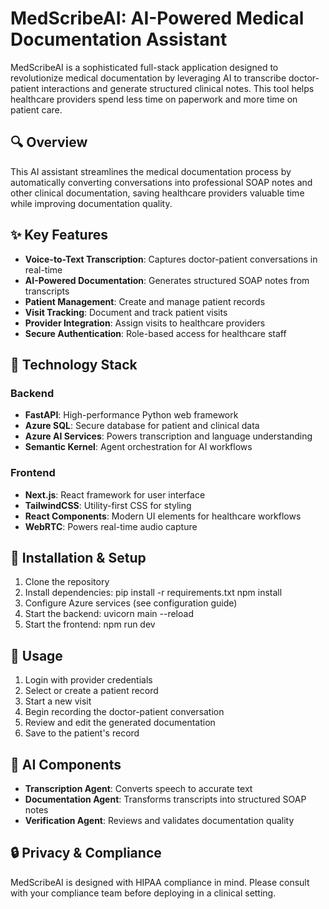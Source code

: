 # MedScribeAI: AI-Powered Medical Documentation Assistant

MedScribeAI is a sophisticated full-stack application designed to revolutionize medical documentation by leveraging AI to transcribe doctor-patient interactions and generate structured clinical notes. This tool helps healthcare providers spend less time on paperwork and more time on patient care.

## 🔍 Overview

This AI assistant streamlines the medical documentation process by automatically converting conversations into professional SOAP notes and other clinical documentation, saving healthcare providers valuable time while improving documentation quality.

## ✨ Key Features

- **Voice-to-Text Transcription**: Captures doctor-patient conversations in real-time
- **AI-Powered Documentation**: Generates structured SOAP notes from transcripts
- **Patient Management**: Create and manage patient records
- **Visit Tracking**: Document and track patient visits
- **Provider Integration**: Assign visits to healthcare providers
- **Secure Authentication**: Role-based access for healthcare staff

## 🧰 Technology Stack

### Backend
- **FastAPI**: High-performance Python web framework
- **Azure SQL**: Secure database for patient and clinical data
- **Azure AI Services**: Powers transcription and language understanding
- **Semantic Kernel**: Agent orchestration for AI workflows

### Frontend
- **Next.js**: React framework for user interface
- **TailwindCSS**: Utility-first CSS for styling
- **React Components**: Modern UI elements for healthcare workflows
- **WebRTC**: Powers real-time audio capture

## 🚀 Installation & Setup

1. Clone the repository
2. Install dependencies:
pip install -r requirements.txt
npm install
3. Configure Azure services (see configuration guide)
4. Start the backend:
uvicorn main --reload
5. Start the frontend:
npm run dev

## 📝 Usage

1. Login with provider credentials
2. Select or create a patient record
3. Start a new visit
4. Begin recording the doctor-patient conversation
5. Review and edit the generated documentation
6. Save to the patient's record

## 🧠 AI Components

- **Transcription Agent**: Converts speech to accurate text
- **Documentation Agent**: Transforms transcripts into structured SOAP notes
- **Verification Agent**: Reviews and validates documentation quality



## 🔒 Privacy & Compliance

MedScribeAI is designed with HIPAA compliance in mind. Please consult with your compliance team before deploying in a clinical setting.
